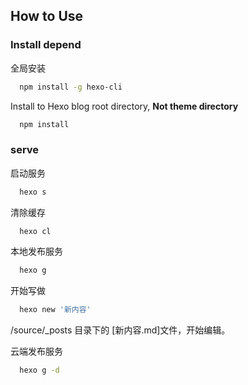 ## How to Use

### Install depend

全局安装

```bash
  npm install -g hexo-cli
```

Install to Hexo blog root directory, **Not theme directory**

```bash
  npm install
```

### serve

启动服务

```bash
  hexo s
```

清除缓存

```bash
  hexo cl
```

本地发布服务

```bash
  hexo g
```

开始写做

```bash
  hexo new '新内容'
```

/source/\_posts 目录下的 [新内容.md]文件，开始编辑。

云端发布服务

```bash
  hexo g -d
```
